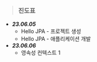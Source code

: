 > ### 진도표
- ***23.06.05***
   - Hello JPA - 프로젝트 생성
   - Hello JPA - 애플리케이션 개발
- ***23.06.06***
  - 영속성 컨텍스트 1